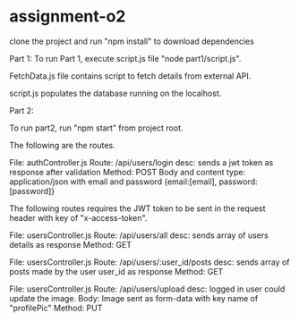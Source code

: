 # assignment-o2

clone the project and run "npm install" to download dependencies

Part 1:
  To run Part 1, execute script.js file "node part1/script.js".
  
  FetchData.js file contains script to fetch details from external API.
   
  script.js populates the database running on the localhost.
  
Part 2:
  
  To run part2, run "npm start" from project root.
  
  The following are the routes.
  
  File: authController.js
  Route: /api/users/login
  desc: sends a jwt token as response after validation
  Method: POST
  Body and content type: application/json with email and password {email:[email], password: [password]}  
  
  
  The following routes requires the JWT token to be sent in the request header with key of "x-access-token".
  
  
  File: usersController.js
  Route: /api/users/all
  desc: sends array of users details as response
  Method: GET
  
  File: usersController.js
  Route: /api/users/:user_id/posts
  desc: sends array of posts made by the user user_id as response
  Method: GET
  
  File: usersController.js
  Route: /api/users/upload
  desc: logged in user could update the image.
  Body: Image sent as form-data with key name of "profilePic"
  Method: PUT
  

